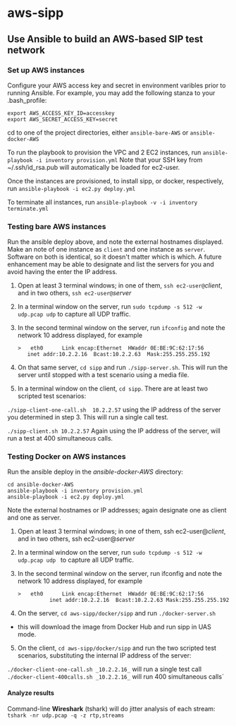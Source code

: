 # aws-sipp
## Use Ansible to build an AWS-based SIP test network

### Set up AWS instances

Configure your AWS access key and secret in environment varibles prior
to running Ansible.  For example, you may add the following stanza to
your .bash_profile:
```Shell
export AWS_ACCESS_KEY_ID=accesskey
export AWS_SECRET_ACCESS_KEY=secret
```
cd to one of the project directories, either `ansible-bare-AWS` or 
`ansible-docker-AWS`

To run the playbook to provision the VPC and 2 EC2 instances, run
`ansible-playbook -i inventory provision.yml`
Note that your SSH key from ~/.ssh/id_rsa.pub will automatically be
loaded for ec2-user.

Once the instances are provisioned, to install sipp, or docker,
respectively, run
`ansible-playbook -i ec2.py deploy.yml`

To terminate all instances, run `ansible-playbook -v -i inventory
terminate.yml`

### Testing bare AWS instances

Run the ansible deploy above, and note the external hostnames
displayed.  Make an note of one instance as `client` and one instance as
`server`.  Software on both is identical, so it doesn't matter which
is which.  A future enhancement may be able to designate and list the
servers for you and avoid having the enter the IP address.

1. Open at least 3 terminal windows; in one of them, `ssh
ec2-user@`_client_, and in two others, `ssh ec2-user@`_server_

2. In a terminal window on the server, run `sudo tcpdump -s 512 -w udp.pcap
udp` to capture all UDP traffic. 

3. In the second terminal window on the server, run `ifconfig` and note
the network 10 address displayed, for example 

       >   eth0      Link encap:Ethernet  HWaddr 0E:BE:9C:62:17:56  
          inet addr:10.2.2.16  Bcast:10.2.2.63  Mask:255.255.255.192

4. On that same server, `cd sipp` and run `./sipp-server.sh`.  This will run the server until stopped with a test scenario using a media file.

5. In a terminal window on the client, `cd sipp`.  There are at least two scripted test scenarios:

`./sipp-client-one-call.sh  10.2.2.57` using the IP address of the server you determined in step 3.  This will run a single call test.

`./sipp-client.sh 10.2.2.57` Again using the IP address of the server, will run a test at 400 simultaneous calls.

### Testing Docker on AWS instances

Run the ansible deploy in the _ansible-docker-AWS_ directory:
```
cd ansible-docker-AWS
ansible-playbook -i inventory provision.yml
ansible-playbook -i ec2.py deploy.yml
```
Note the external hostnames or IP addresses; again designate one as
client and one as server.

1. Open at least 3 terminal windows; in one of them, ssh
ec2-user@_client_, and in two others, ssh ec2-user@_server_

2. In a terminal window on the server, run 
`sudo tcpdump -s 512 -w udp.pcap udp ` to capture all UDP traffic.

3. In the second terminal window on the server, run ifconfig and note
the network 10 address displayed, for example

       >   eth0      Link encap:Ethernet  HWaddr 0E:BE:9C:62:17:56
                 inet addr:10.2.2.16  Bcast:10.2.2.63 Mask:255.255.255.192

4. On the server, `cd aws-sipp/docker/sipp` and run `./docker-server.sh`
- this will download the image from Docker Hub and run sipp in UAS mode.

5. On the client, `cd aws-sipp/docker/sipp` and run the two scripted
test scenarios, substituting the internal IP address of the server:

`./docker-client-one-call.sh _10.2.2.16_` will run a single test call
`./docker-client-400calls.sh _10.2.2.16_` will run 400 simultaneous calls`



#### Analyze results

Command-line **Wireshark** (tshark) will do jitter analysis of each stream: `tshark -nr udp.pcap -q -z rtp,streams`



